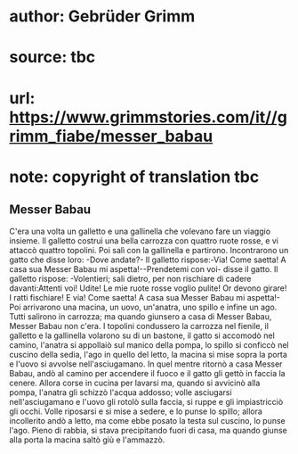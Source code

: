 # author: Gebrüder Grimm
# source: tbc
# url: https://www.grimmstories.com/it//grimm_fiabe/messer_babau
# note: copyright of translation tbc

## Messer Babau 

C'era una volta un galletto e una gallinella che volevano fare un
viaggio insieme. Il galletto costruì una bella carrozza con quattro
ruote rosse, e vi attaccò quattro topolini. Poi salì con la gallinella e
partirono. Incontrarono un gatto che disse loro: -Dove andate?- Il
galletto rispose:-Via! Come saetta! A casa sua Messer Babau mi
aspetta!--Prendetemi con voi- disse il gatto. Il galletto rispose:
-Volentieri; sali dietro, per non rischiare di cadere davanti:Attenti
voi! Udite! Le mie ruote rosse voglio pulite! Or devono girare! I ratti
fischiare! E via! Come saetta! A casa sua Messer Babau mi aspetta!-Poi
arrivarono una macina, un uovo, un'anatra, uno spillo e infine un ago.
Tutti salirono in carrozza; ma quando giunsero a casa di Messer Babau,
Messer Babau non c'era. I topolini condussero la carrozza nel fienile,
il galletto e la gallinella volarono su di un bastone, il gatto si
accomodò nel camino, l'anatra si appollaiò sul manico della pompa, lo
spillo si conficcò nel cuscino della sedia, l'ago in quello del letto,
la macina si mise sopra la porta e l'uovo si avvolse nell'asciugamano.
In quel mentre ritornò a casa Messer Babau, andò al camino per accendere
il fuoco e il gatto gli gettò in faccia la cenere. Allora corse in
cucina per lavarsi ma, quando si avvicinò alla pompa, l'anatra gli
schizzò l'acqua addosso; volle asciugarsi nell'asciugamano e l'uovo
gli rotolò sulla faccia, si ruppe e gli impiastricciò gli occhi. Volle
riposarsi e si mise a sedere, e lo punse lo spillo; allora incollerito
andò a letto, ma come ebbe posato la testa sul cuscino, lo punse l'ago.
Pieno di rabbia, si stava precipitando fuori di casa, ma quando giunse
alla porta la macina saltò giù e l'ammazzò.
